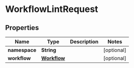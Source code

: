 

# WorkflowLintRequest

## Properties

Name | Type | Description | Notes
------------ | ------------- | ------------- | -------------
**namespace** | **String** |  |  [optional]
**workflow** | [**Workflow**](Workflow.md) |  |  [optional]



